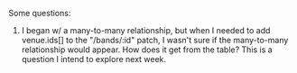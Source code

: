 


Some questions:

1. I began w/ a many-to-many relationship, but when I needed to add venue.ids[] to the "/bands/:id" patch, I wasn't sure if the many-to-many relationship would appear.  How does it get from the table? This is a question I intend to explore next week. 
